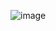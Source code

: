 ![image](https://user-images.githubusercontent.com/53622176/122793488-e44db980-d2d8-11eb-9413-44faa75afe40.png)
